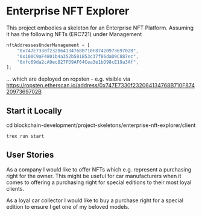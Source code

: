 # Enterprise NFT Explorer

This project embodies a skeleton for an Enterprise NFT Platform. 
Assuming it has the following NFTs (ERC721) under Management

```ts
nftAddressesUnderManagement = [
    "0x747E7330f232064134768B710F8742097369702B",
    "0x100C9aF4801b4a352b581B53c37f86daD9C887ec",
    "0xfc69da2cA9ec827FD9AF64Cea3e1bD98cE19a3Af",
];
```

... which are deployed on ropsten - e.g. visible via https://ropsten.etherscan.io/address/0x747E7330f232064134768B710F8742097369702B


## Start it Locally
cd blockchain-development/project-skeletons/enterprise-nft-explorer/client
```sh
trex run start
```


## User Stories
As a company I would like to offer NFTs which e.g. represent a purchasing right for the owner. This might be useful for car manufacturers when it comes to offering a purchasing right for special editions to their most loyal clients.

As a loyal car collector I would like to buy a purchase right for a special edition to ensure I get one of my beloved models.
